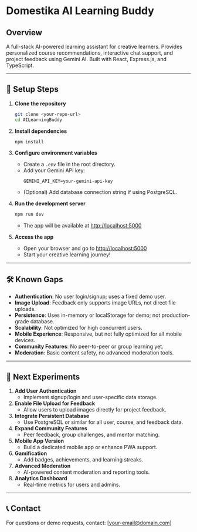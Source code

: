 # Domestika AI Learning Buddy

## Overview
A full-stack AI-powered learning assistant for creative learners. Provides personalized course recommendations, interactive chat support, and project feedback using Gemini AI. Built with React, Express.js, and TypeScript.

---

## 🚀 Setup Steps

1. **Clone the repository**
   ```bash
   git clone <your-repo-url>
   cd AILearningBuddy
   ```

2. **Install dependencies**
   ```bash
   npm install
   ```

3. **Configure environment variables**
   - Create a `.env` file in the root directory.
   - Add your Gemini API key:
     ```env
     GEMINI_API_KEY=your-gemini-api-key
     ```
   - (Optional) Add database connection string if using PostgreSQL.

4. **Run the development server**
   ```bash
   npm run dev
   ```
   - The app will be available at [http://localhost:5000](http://localhost:5000)

5. **Access the app**
   - Open your browser and go to [http://localhost:5000](http://localhost:5000)
   - Start your creative learning journey!

---

## 🛠️ Known Gaps

- **Authentication**: No user login/signup; uses a fixed demo user.
- **Image Upload**: Feedback only supports image URLs, not direct file uploads.
- **Persistence**: Uses in-memory or localStorage for demo; not production-grade database.
- **Scalability**: Not optimized for high concurrent users.
- **Mobile Experience**: Responsive, but not fully optimized for all mobile devices.
- **Community Features**: No peer-to-peer or group learning yet.
- **Moderation**: Basic content safety, no advanced moderation tools.

---

## 🧪 Next Experiments

1. **Add User Authentication**
   - Implement signup/login and user-specific data storage.
2. **Enable File Upload for Feedback**
   - Allow users to upload images directly for project feedback.
3. **Integrate Persistent Database**
   - Use PostgreSQL or similar for all user, course, and feedback data.
4. **Expand Community Features**
   - Peer feedback, group challenges, and mentor matching.
5. **Mobile App Version**
   - Build a dedicated mobile app or enhance PWA support.
6. **Gamification**
   - Add badges, achievements, and learning streaks.
7. **Advanced Moderation**
   - AI-powered content moderation and reporting tools.
8. **Analytics Dashboard**
   - Real-time metrics for users and admins.

---

## 📞 Contact
For questions or demo requests, contact: [your-email@domain.com] 